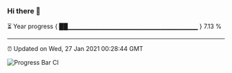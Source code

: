 ### Hi there 👋

⏳ Year progress { ██▁▁▁▁▁▁▁▁▁▁▁▁▁▁▁▁▁▁▁▁▁▁▁▁▁▁▁▁ } 7.13 %

---

⏰ Updated on Wed, 27 Jan 2021 00:28:44 GMT

![Progress Bar CI](https://github.com/liununu/liununu/workflows/Progress%20Bar%20CI/badge.svg)
